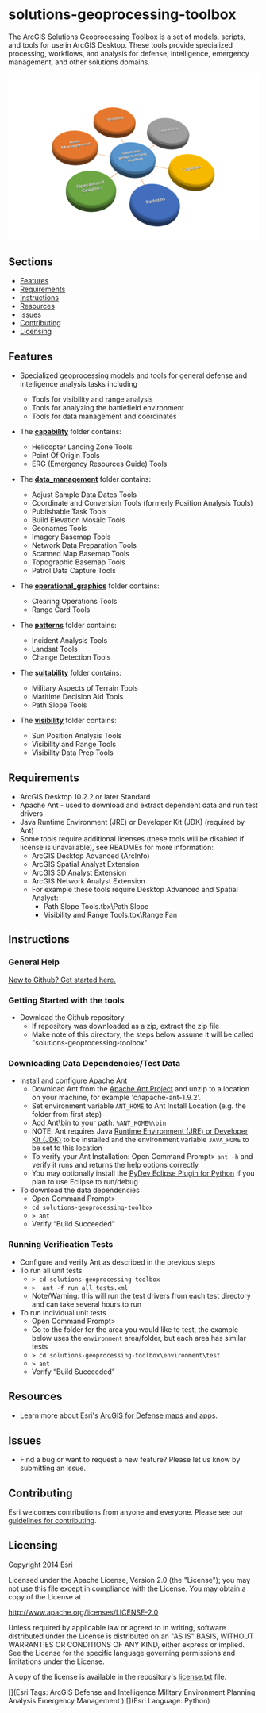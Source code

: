 # solutions-geoprocessing-toolbox

The ArcGIS Solutions Geoprocessing Toolbox is a set of models, scripts, and tools for use in ArcGIS Desktop. These tools provide specialized processing, workflows, and analysis for defense, intelligence, emergency management, and other solutions domains.

![Image of the toolbox](SolutionsGeoprocessingToolboxGraphic.png)

## Sections

* [Features](#features)
* [Requirements](#requirements)
* [Instructions](#instructions)
* [Resources](#resources)
* [Issues](#issues)
* [Contributing](#contributing)
* [Licensing](#licensing)

## Features

* Specialized geoprocessing models and tools for general defense and intelligence analysis tasks including
  * Tools for visibility and range analysis
  * Tools for analyzing the battlefield environment
  * Tools for data management and coordinates

* The [**capability**](./capability/README.md) folder contains:
  * Helicopter Landing Zone Tools
  * Point Of Origin Tools
  * ERG (Emergency Resources Guide) Tools
  
* The [**data_management**](./data_management/README.md) folder contains:
  * Adjust Sample Data Dates Tools
  * Coordinate and Conversion Tools (formerly Position Analysis Tools)
  * Publishable Task Tools
  * Build Elevation Mosaic Tools
  * Geonames Tools
  * Imagery Basemap Tools
  * Network Data Preparation Tools
  * Scanned Map Basemap Tools
  * Topographic Basemap Tools
  * Patrol Data Capture Tools
  
* The [**operational_graphics**](./operational_graphics/README.md) folder contains:
  * Clearing Operations Tools
  * Range Card Tools
  
* The [**patterns**](./patterns/README.md) folder contains:
  * Incident Analysis Tools
  * Landsat Tools
  * Change Detection Tools
  
* The [**suitability**](./suitability/README.md) folder contains:
  * Military Aspects of Terrain Tools
  * Maritime Decision Aid Tools
  * Path Slope Tools

* The [**visibility**](./visibility/README.md) folder contains:
  * Sun Position Analysis Tools
  * Visibility and Range Tools
  * Visibility Data Prep Tools

## Requirements

* ArcGIS Desktop 10.2.2 or later Standard 
* Apache Ant - used to download and extract dependent data and run test drivers
* Java Runtime Environment (JRE) or Developer Kit (JDK) (required by Ant)
* Some tools require additional licenses (these tools will be disabled if license is unavailable), see READMEs for more information: 
    * ArcGIS Desktop Advanced (ArcInfo)
    * ArcGIS Spatial Analyst Extension
    * ArcGIS 3D Analyst Extension
    * ArcGIS Network Analyst Extension
    * For example these tools require Desktop Advanced and Spatial Analyst:
        * Path Slope Tools.tbx\Path Slope
        * Visibility and Range Tools.tbx\Range Fan

## Instructions

### General Help
[New to Github? Get started here.](http://htmlpreview.github.com/?https://github.com/Esri/esri.github.com/blob/master/help/esri-getting-to-know-github.html)

### Getting Started with the tools

* Download the Github repository
    * If repository was downloaded as a zip, extract the zip file
    * Make note of this directory, the steps below assume it will be called "solutions-geoprocessing-toolbox"

### Downloading Data Dependencies/Test Data

* Install and configure Apache Ant
    * Download Ant from the [Apache Ant Project](http://ant.apache.org/bindownload.cgi) and unzip to a location on your machine, for example 'c:\apache-ant-1.9.2'.
    * Set environment variable `ANT_HOME` to Ant Install Location (e.g. the folder from first step)
    * Add Ant\bin to your path: `%ANT_HOME%\bin`
    * NOTE: Ant requires Java [Runtime Environment (JRE) or Developer Kit (JDK)](http://www.oracle.com/technetwork/java/javase/downloads/index.html) to be installed and the environment variable `JAVA_HOME` to be set to this location
    * To verify your Ant Installation: Open Command Prompt> `ant -h` and verify it runs and returns the help options correctly 
    * You may optionally install the [PyDev Eclipse Plugin for Python](http://pydev.org) if you plan to use Eclipse to run/debug
* To download the data dependencies 
    * Open Command Prompt>
    * `cd solutions-geoprocessing-toolbox`
    * `> ant`
    * Verify “Build Succeeded”  

### Running Verification Tests

* Configure and verify Ant as described in the previous steps
* To run all unit tests
    * `> cd solutions-geoprocessing-toolbox`
    * `>  ant -f run_all_tests.xml`
    *  Note/Warning: this will run the test drivers from each test directory and can take several hours to run
* To run individual unit tests
    * Open Command Prompt>
    * Go to the folder for the area you would like to test, the example below uses the `environment` area/folder, but each area has similar tests 
    * `> cd solutions-geoprocessing-toolbox\environment\test`
    * `> ant`
    * Verify “Build Succeeded”

## Resources

* Learn more about Esri's [ArcGIS for Defense maps and apps](http://resources.arcgis.com/en/communities/defense-and-intelligence/).

## Issues

* Find a bug or want to request a new feature?  Please let us know by submitting an issue.

## Contributing

Esri welcomes contributions from anyone and everyone. Please see our [guidelines for contributing](https://github.com/esri/contributing).

## Licensing

Copyright 2014 Esri

Licensed under the Apache License, Version 2.0 (the "License");
you may not use this file except in compliance with the License.
You may obtain a copy of the License at

   http://www.apache.org/licenses/LICENSE-2.0

Unless required by applicable law or agreed to in writing, software
distributed under the License is distributed on an "AS IS" BASIS,
WITHOUT WARRANTIES OR CONDITIONS OF ANY KIND, either express or implied.
See the License for the specific language governing permissions and
limitations under the License.

A copy of the license is available in the repository's
[license.txt](license.txt) file.

[](Esri Tags: ArcGIS Defense and Intelligence Military Environment Planning Analysis Emergency Management )
[](Esri Language: Python)
